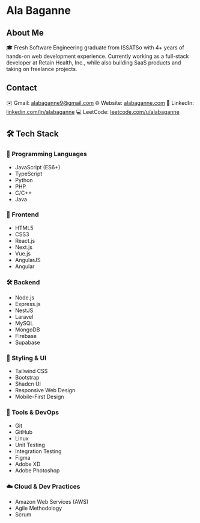 # Ala Baganne

## About Me
🎓 Fresh Software Engineering graduate from ISSATSo with 4+ years of hands-on web development experience. Currently working as a full-stack developer at Retain Health, Inc., while also building SaaS products and taking on freelance projects.

## Contact
✉️ Gmail: [alabaganne9@gmail.com](mailto:alabaganne9@gmail.com)
🌐 Website: [alabaganne.com](https://alabaganne.com)
🔗 LinkedIn: [linkedin.com/in/alabaganne](https://www.linkedin.com/in/alabaganne/)
💻 LeetCode: [leetcode.com/u/alabaganne](https://leetcode.com/u/alabaganne/)


## 🛠 Tech Stack

### 🧠 Programming Languages
- JavaScript (ES6+)
- TypeScript
- Python
- PHP
- C/C++
- Java

### 🎨 Frontend
- HTML5
- CSS3
- React.js
- Next.js
- Vue.js
- AngularJS
- Angular

### 🛠 Backend
- Node.js
- Express.js
- NestJS
- Laravel
- MySQL
- MongoDB
- Firebase
- Supabase

### 🎨 Styling & UI
- Tailwind CSS
- Bootstrap
- Shadcn UI
- Responsive Web Design
- Mobile-First Design

### 🧰 Tools & DevOps
- Git
- GitHub
- Linux
- Unit Testing
- Integration Testing
- Figma
- Adobe XD
- Adobe Photoshop

### ☁️ Cloud & Dev Practices
- Amazon Web Services (AWS)
- Agile Methodology
- Scrum
